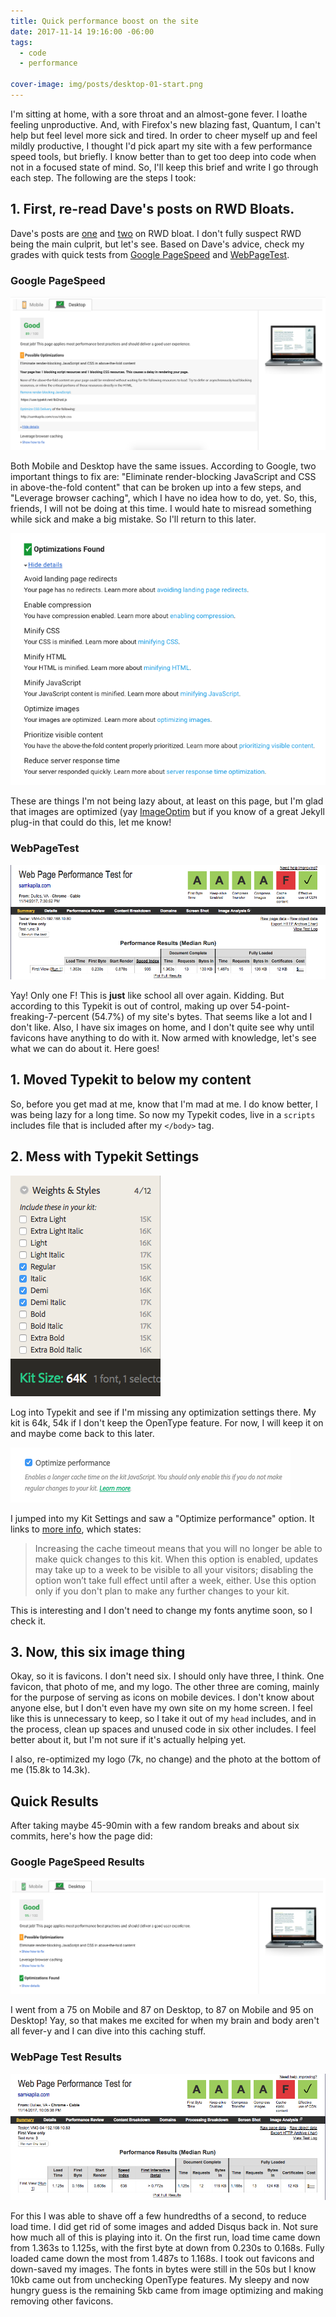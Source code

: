 ```yaml
---
title: Quick performance boost on the site
date: 2017-11-14 19:16:00 -06:00
tags:
  - code
  - performance

cover-image: img/posts/desktop-01-start.png
---
```


I'm sitting at home, with a sore throat and an almost-gone fever. I loathe feeling unproductive. And, with Firefox's new blazing fast, Quantum, I can't help but feel level more sick and tired. In order to cheer myself up and feel mildly productive, I thought I'd pick apart my site with a few performance speed tools, but briefly. I know better than to get too deep into code when not in a focused state of mind. So, I'll keep this brief and write I go through each step. The following are the steps I took:

## 1. First, re-read Dave's posts on RWD Bloats.

Dave's posts are [one](daverupert.com/2014/07/rwd-bloat/) and [two](http://daverupert.com/2014/07/rwd-bloat-part-ii/) on RWD bloat. I don't fully suspect RWD being the main culprit, but let's see. Based on Dave's advice, check my grades with quick tests from [Google PageSpeed](https://developers.google.com/speed/pagespeed/insights/) and [WebPageTest](https://www.webpagetest.org/).

### Google PageSpeed

![Google PageSpeed when I started, showing two suggestions](/static/img/posts/desktop-01-start.png)


Both Mobile and Desktop have the same issues. According to Google, two important things to fix are: "Eliminate render-blocking JavaScript and CSS in above-the-fold content" that can be broken up into a few steps, and "Leverage browser caching", which I have no idea how to do, yet. So, this, friends, I will not be doing at this time. I would hate to misread something while sick and make a big mistake. So I'll return to this later.

![Google PageSpeed when I started, showing what was optimized ](/static/img/posts/desktop-02-start.png)


These are things I'm not being lazy about, at least on this page, but I'm glad that images are optimized (yay [ImageOptim](https://imageoptim.com/) but if you know of a great Jekyll plug-in that could do this, let me know!

### WebPageTest

![webpagetest-start.png](/static/img/posts/webpagetest-start.png)


Yay! Only one F! This is **just** like school all over again. Kidding. But according to this Typekit is out of control, making up over 54-point-freaking-7-percent (54.7%) of my site's bytes. That seems like a lot and I don't like. Also, I have six images on home, and I don't quite see why until favicons have anything to do with it. Now armed with knowledge, let's see what we can do about it. Here goes!

## 1. Moved Typekit to below my content

So, before you get mad at me, know that I'm mad at me. I do know better, I was being lazy for a long time. So now my Typekit codes, live in a `scripts` includes file that is included after my `</body>` tag.

## 2. Mess with Typekit Settings

![typekit-01.png](/static/img/posts/typekit-01.png)


Log into Typekit and see if I'm missing any optimization settings there. My kit is 64k, 54k if I don't keep the OpenType feature. For now, I will keep it on and maybe come back to this later.

![typekit-02.png](/static/img/posts/typekit-02.png)


I jumped into my Kit Settings and saw a "Optimize performance" option. It links to [more info](https://helpx.adobe.com/typekit/using/optimizing-performance.html), which states:

> Increasing the cache timeout means that you will no longer be able to make quick changes to this kit. When this option is enabled, updates may take up to a week to be visible to all your visitors; disabling the option won’t take full effect until after a week, either. Use this option only if you don't plan to make any further changes to your kit.

This is interesting and I don't need to change my fonts anytime soon, so I check it.

## 3. Now, this six image thing

Okay, so it is favicons. I don't need six. I should only have three, I think. One favicon, that photo of me, and my logo. The other three are coming, mainly for the purpose of serving as icons on mobile devices. I don't know about anyone else, but I don't even have my own site on my home screen. I feel like this is unnecessary to keep, so I take it out of my `head` includes, and in the process, clean up spaces and unused code in six other includes. I feel better about it, but I'm not sure if it's actually helping yet.

I also, re-optimized my logo (7k, no change) and the photo at the bottom of me (15.8k to 14.3k).

## Quick Results

After taking maybe 45-90min with a few random breaks and about six commits, here's how the page did:

### Google PageSpeed Results

![Google PageSpeed Results](/static/img/posts/desktop-01-end.png)


I went from a 75 on Mobile and 87 on Desktop, to 87 on Mobile and 95 on Desktop! Yay, so that makes me excited for when my brain and body aren't all fever-y and I can dive into this caching stuff.

### WebPage Test Results

![webpagetest results which went from 1.487s to 1.168s, fully loaded](/static/img/posts/webpagetest-end.png)


For this I was able to shave off a few hundredths of a second, to reduce load time. I did get rid of some images and added Disqus back in. Not sure how much all of this is playing into it. On the first run, load time came down from 1.363s to 1.125s, with the first byte at down from 0.230s to 0.168s. Fully loaded came down the most from 1.487s to 1.168s. I took out favicons and down-saved my images. The fonts in bytes were still in the 50s but I know 10kb came out from unchecking OpenType features. My sleepy and now hungry guess is the remaining 5kb came from image optimizing and making removing other favicons.

<style>
article img {
border: 2px #004A55 solid;
}
</style>

